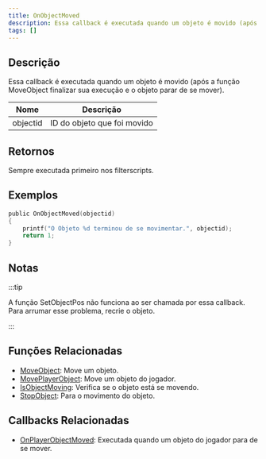 ```yaml
---
title: OnObjectMoved
description: Essa callback é executada quando um objeto é movido (após a função MoveObject finalizar sua execução e o objeto parar de se mover).
tags: []
---
```


## Descrição

Essa callback é executada quando um objeto é movido (após a função MoveObject finalizar sua execução e o objeto parar de se mover).

| Nome     | Descrição                           |
| -------- | ----------------------------------- |
| objectid | ID do objeto que foi movido         |

## Retornos

Sempre executada primeiro nos filterscripts.

## Exemplos

```c
public OnObjectMoved(objectid)
{
    printf("O Objeto %d terminou de se movimentar.", objectid);
    return 1;
}
```

## Notas

:::tip

A função SetObjectPos não funciona ao ser chamada por essa callback. Para arrumar esse problema, recrie o objeto.

:::

## Funções Relacionadas

- [MoveObject](../functions/MoveObject): Move um objeto.
- [MovePlayerObject](../functions/MovePlayerObject): Move um objeto do jogador.
- [IsObjectMoving](../functions/IsObjectMoving): Verifica se o objeto está se movendo.
- [StopObject](../functions/StopObject): Para o movimento do objeto.

## Callbacks Relacionadas

- [OnPlayerObjectMoved](OnPlayerObjectMoved): Executada quando um objeto do jogador para de se mover.
